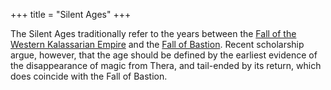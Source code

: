 +++
title = "Silent Ages"
+++

The Silent Ages traditionally refer to the years between the [Fall of the Western Kalassarian Empire](@/events/fall-of-the-western-kalassarian-empire.md) and the [Fall of Bastion](@/events/fall-of-bastion.md). Recent scholarship argue, however, that the age should be defined by the earliest evidence of the disappearance of magic from Thera, and tail-ended by its return, which does coincide with the Fall of Bastion.
